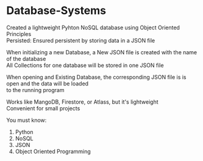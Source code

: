 # Database-Systems

Created a lightweight Pyhton NoSQL database using Object Oriented Principles <br>
Persisted: Ensured persistent by storing data in a JSON file 

When initializing a new Database, a New JSON file is created with the name of the database <br>
All Collections for one database will be stored in one JSON file 

When opening and Existing Database, the corresponding JSON file is is open and the data will be loaded <br>
to the running program

Works like MangoDB, Firestore, or Atlass, but it's lightweight <br>
Convenient for small projects


You must know:
1. Python
2. NoSQL 
3. JSON
4. Object Oriented Programming
